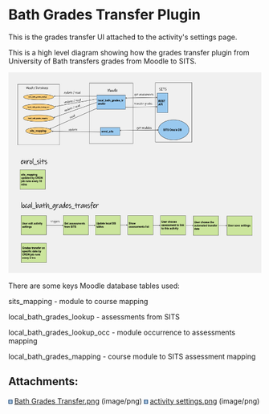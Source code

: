 # Bath Grades Transfer Plugin

This is the grades transfer UI attached to the activity's settings page.

This is a high level diagram showing how the grades transfer plugin from University of Bath transfers grades from Moodle to SITS.

<img src="attachments/233638215/233638238.png" height="400" />

There are some keys Moodle database tables used:

sits\_mapping - module to course mapping

local\_bath\_grades\_lookup - assessments from SITS

local\_bath\_grades\_lookup\_occ - module occurrence to assessments mapping

local\_bath\_grades\_mapping - course module to SITS assessment mapping

## Attachments:

<img src="images/icons/bullet_blue.gif" width="8" height="8" /> [Bath Grades Transfer.png](attachments/233638215/233638238.png) (image/png)
<img src="images/icons/bullet_blue.gif" width="8" height="8" /> [activity settings.png](attachments/233638215/233638244.png) (image/png)

